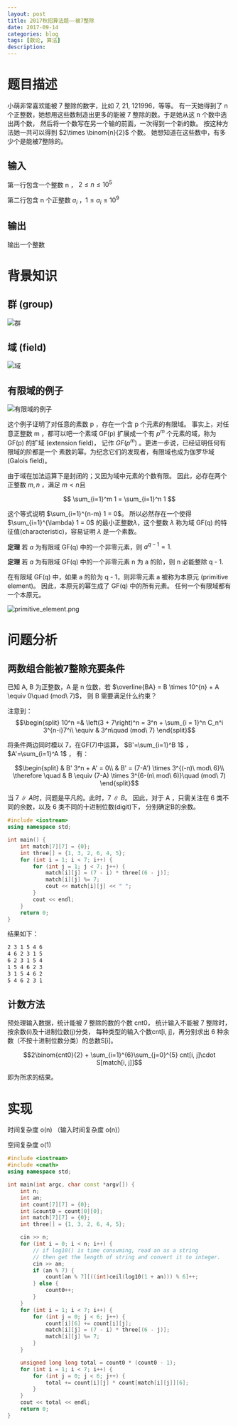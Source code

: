 ```yaml
---
layout: post
title: 2017秋招算法题——被7整除
date: 2017-09-14
categories: blog
tags: [数论, 算法]
description: 
---
```



# 题目描述

小萌非常喜欢能被 7 整除的数字，比如 7, 21, 121996，等等。
有一天她得到了 n 个正整数，她想用这些数制造出更多的能被
7 整除的数。于是她从这 n 个数中选出两个数，
然后将一个数写在另一个输的前面，一次得到一个新的数。
按这种方法她一共可以得到 $2\times \binom{n}{2}$ 个数。
她想知道在这些数中，有多少个是能被7整除的。

## 输入

第一行包含一个整数 n ， $2 \le n \le 10^5$

第二行包含 n 个正整数 $a_i$ ，$1 \le a_i \le 10^9$

## 输出

输出一个整数

# 背景知识

## 群 (group)

![群](https://raw.githubusercontent.com/SimonFang1/SimonFang1.github.io/master/img/blog/group_def.png)

## 域 (field)

![域](https://raw.githubusercontent.com/SimonFang1/SimonFang1.github.io/master/img/blog/field_def.png)


## 有限域的例子

![有限域的例子](https://raw.githubusercontent.com/SimonFang1/SimonFang1.github.io/master/img/blog/GF_7.png)

这个例子证明了对任意的素数 p ，存在一个含 p 个元素的有限域。
事实上，对任意正整数 m ，都可以吧一个素域 GF(p) 扩展成一个有
$p^m$ 个元素的域，称为 GF(p) 的扩域 (extension field)，
记作 $GF(p^m)$ 。更进一步说，已经证明任何有限域的阶都是一个
素数的幂。为纪念它们的发现者，有限域也成为伽罗华域 (Galois field)。


由于域在加法运算下是封闭的；又因为域中元素的个数有限。
因此，必存在两个正整数 $m, n$ ，满足 $m < n$且

$$
\sum_{i=1}^m 1 = \sum_{i=1}^n 1
$$

这个等式说明 $\sum_{i=1}^{n-m} 1 = 0$。
所以必然存在一个使得 $\sum_{i=1}^{\lambda} 1 = 0$
的最小正整数$\lambda$，这个整数 $\lambda$ 称为域
GF(q) 的特征值(characteristic)，容易证明 $\lambda$
是一个素数。

**定理** 若 $a$ 为有限域 GF(q) 中的一个非零元素，则
$a^{q-1}=1$.


**定理** 若 $a$ 为有限域 GF(q) 中的一个非零元素
n 为 a 的阶，则 n 必能整除 q - 1.

在有限域 GF(q) 中，如果 a 的阶为 q - 1，则非零元素
a 被称为本原元 (primitive element)。
因此，本原元的幂生成了 GF(q) 中的所有元素。
任何一个有限域都有一个本原元。

![primitive_element.png](https://raw.githubusercontent.com/SimonFang1/SimonFang1.github.io/master/img/blog/primitive_element.png)


# 问题分析

## 两数组合能被7整除充要条件

已知 A, B 为正整数，A 是 n 位数，若
$\overline{BA} = B \times 10^{n} + A \equiv 0\quad (mod\ 7)$，
则 B 需要满足什么约束？

<!-- 当 $7\ \|\ A$时，问题是平凡的。
此时，$7\ \|\ B$。

当 $7\ \not{\|}\ A$时， -->
注意到：
$$\begin{split}
10^n =& \left(3 + 7\right)^n = 3^n + \sum_{i = 1}^n C_n^i 3^{n-i}7^i\
\equiv & 3^n\quad (mod\ 7)
\end{split}$$

将条件两边同时模以 7，在GF(7)中运算，
$B'=\sum_{i=1}^B 1$ ，
$A'=\sum_{i=1}^A 1$ ，
有：

$$\begin{split}
& B' 3^n + A' = 0\\
& B' = (7-A') \times  3^{(-n)\ mod\ 6}\\
\therefore \quad & B \equiv (7-A) \times 3^{6-(n\ mod\ 6)}\quad (mod\ 7)
\end{split}$$


当 $7\ \|\ A$时，问题是平凡的。此时，$7\ \|\ B$。
因此，对于 A ，只需关注在 6 类不同的余数，以及 6 类不同的十进制位数(digit)下，
分别确定B的余数。

```c++
#include <iostream>
using namespace std;

int main() {
	int match[7][7] = {0};
	int three[] = {1, 3, 2, 6, 4, 5};
	for (int i = 1; i < 7; i++) {
		for (int j = 1; j < 7; j++) {
			match[i][j] = (7 - i) * three[(6 - j)];
			match[i][j] %= 7;
			cout << match[i][j] << " ";
		}
		cout << endl;
	}
	return 0;
}
```
结果如下：
```bash
2 3 1 5 4 6
4 6 2 3 1 5
6 2 3 1 5 4
1 5 4 6 2 3
3 1 5 4 6 2
5 4 6 2 3 1
```

## 计数方法

预处理输入数据，统计能被 7 整除的数的个数 cnt0，
统计输入不能被 7 整除时，按余数(i)及十进制位数(j)分类，
每种类型的输入个数cnt[i, j]，再分别求出 6 种余数（不按十进制位数分类）的总数S[i]。

$$2\binom{cnt0}{2} + \sum_{i=1}^{6}\sum_{j=0}^{5} cnt[i, j]\cdot S[match[i, j]]$$

即为所求的结果。


# 实现

时间复杂度 o(n) （输入时间复杂度 o(n)）

空间复杂度 o(1)

```c++
#include <iostream>
#include <cmath>
using namespace std;

int main(int argc, char const *argv[]) {
	int n;
	int an;
	int count[7][7] = {0};
	int &count0 = count[0][0];
	int match[7][7] = {0};
	int three[] = {1, 3, 2, 6, 4, 5};

	cin >> n;
	for (int i = 0; i < n; i++) {
		// if log10() is time consuming, read an as a string
		// then get the length of string and convert it to integer.
		cin >> an;
		if (an % 7) {
			count[an % 7][((int)ceil(log10(1 + an))) % 6]++;
		} else {
			count0++;
		}
	}
	for (int i = 1; i < 7; i++) {
		for (int j = 0; j < 6; j++) {
			count[i][6] += count[i][j];
			match[i][j] = (7 - i) * three[(6 - j)];
			match[i][j] %= 7;
		}
	}

	unsigned long long total = count0 * (count0 - 1);
	for (int i = 1; i < 7; i++) {
		for (int j = 0; j < 6; j++) {
			total += count[i][j] * count[match[i][j]][6];
		}
	}
	cout << total << endl;
	return 0;
}
```

